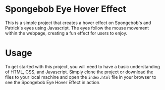 # Spongebob Eye Hover Effect

This is a simple project that creates a hover effect on Spongebob's and Patrick's eyes using Javascript. The eyes follow the mouse movement within the webpage, creating a fun effect for users to enjoy.

# Usage

To get started with this project, you will need to have a basic understanding of HTML, CSS, and Javascript. Simply clone the project or download the files to your local machine and open the `index.html` file in your browser to see the Spongebob Eye Hover Effect in action.